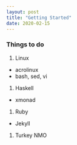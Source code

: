 ```yaml
---
layout: post
title: "Getting Started"
date: 2020-02-15
---
```


### Things to do
1. Linux
  - acrolinux
  - bash, sed, vi

1. Haskell
  - xmonad

1. Ruby
  - Jekyll

1. Turkey NMO
